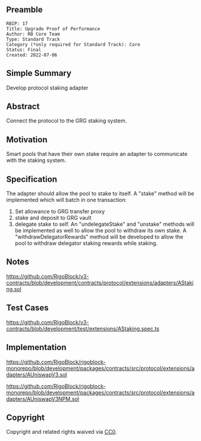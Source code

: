## Preamble

    RBIP: 17
    Title: Upgrade Proof of Performance
    Author: RB Core Team
    Type: Standard Track
    Category (*only required for Standard Track): Core
    Status: Final
    Created: 2022-07-06

## Simple Summary

Develop protocol staking adapter

## Abstract

Connect the protocol to the GRG staking system.

## Motivation

Smart pools that have their own stake require an adapter to communicate with the staking system.

## Specification

The adapter should allow the pool to stake to itself.
A "stake" method will be implemented which will batch in one transaction:
   1) Set allowance to GRG transfer proxy
   2) stake and deposit to GRG vault
   3) delegate stake to self.
An "undelegateStake" and "unstake" methods will be implemented as well to allow the pool to withdraw its own stake.
A "withdrawDelegatorRewards" method will be developed to allow the pool to withdraw delegator staking rewards while staking.

## Notes

https://github.com/RigoBlock/v3-contracts/blob/development/contracts/protocol/extensions/adapters/AStaking.sol

## Test Cases

https://github.com/RigoBlock/v3-contracts/blob/development/test/extensions/AStaking.spec.ts

## Implementation

https://github.com/RigoBlock/rigoblock-monorepo/blob/development/packages/contracts/src/protocol/extensions/adapters/AUniswapV3.sol

https://github.com/RigoBlock/rigoblock-monorepo/blob/development/packages/contracts/src/protocol/extensions/adapters/AUniswapV3NPM.sol

## Copyright

Copyright and related rights waived via [CC0](https://creativecommons.org/publicdomain/zero/1.0/).
